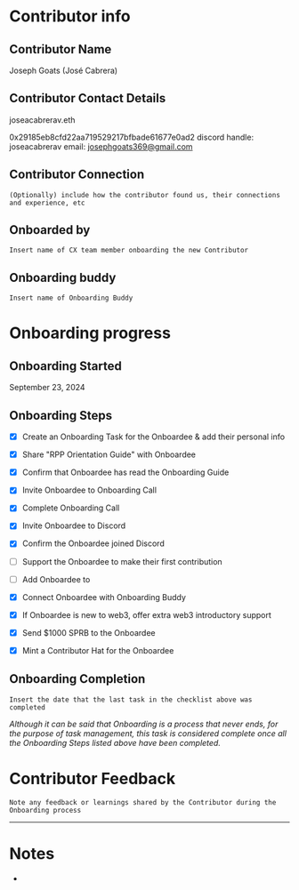 # Contributor info 

## Contributor Name

Joseph Goats (José Cabrera) 

## Contributor Contact Details

joseacabrerav.eth

0x29185eb8cfd22aa719529217bfbade61677e0ad2
discord handle: joseacabrerav
email: josephgoats369@gmail.com

## Contributor Connection

`(Optionally) include how the contributor found us, their connections and experience, etc`

## Onboarded by

`Insert name of CX team member onboarding the new Contributor`

## Onboarding buddy

`Insert name of Onboarding Buddy`

 

# Onboarding progress

## Onboarding Started

September 23, 2024

## Onboarding Steps

- [x] Create an Onboarding Task for the Onboardee & add their personal info

- [x] Share "RPP Orientation Guide" with Onboardee

- [x] Confirm that Onboardee has read the Onboarding Guide

- [x] Invite Onboardee to Onboarding Call

- [x] Complete Onboarding Call

- [x] Invite Onboardee to Discord

- [x] Confirm the Onboardee joined Discord

- [ ] Support the Onboardee to make their first contribution

- [ ] Add Onboardee to  

- [x] Connect Onboardee with Onboarding Buddy

- [x] If Onboardee is new to web3, offer extra web3 introductory support

- [x] Send $1000 SPRB to the Onboardee

- [x] Mint a Contributor Hat for the Onboardee

## Onboarding Completion

`Insert the date that the last task in the checklist above was completed`

_Although it can be said that Onboarding is a process that never ends, for the purpose of task management, this task is considered complete once all the Onboarding Steps listed above have been completed._

# Contributor Feedback

`Note any feedback or learnings shared by the Contributor during the Onboarding process`

---

# Notes

- 